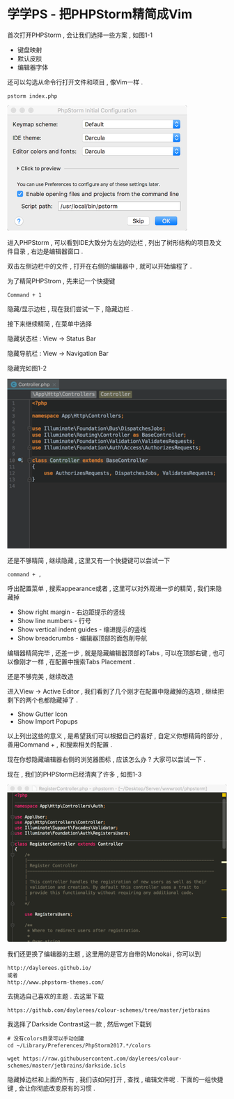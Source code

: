 # 学学PS - 把PHPStorm精简成Vim

首次打开PHPStorm , 会让我们选择一些方案 , 如图1-1

* 键盘映射
* 默认皮肤
* 编辑器字体

还可以勾选从命令行打开文件和项目 , 像Vim一样 .

```
pstorm index.php
```

![](/assets/1-1.png)

进入PHPStorm , 可以看到IDE大致分为左边的边栏 , 列出了树形结构的项目及文件目录 , 右边是编辑器窗口 .

双击左侧边栏中的文件 , 打开在右侧的编辑器中 , 就可以开始编程了 .

为了精简PHPStrom , 先来记一个快捷键

```
Command + 1
```

隐藏/显示边栏 , 现在我们尝试一下 , 隐藏边栏 .

接下来继续精简 , 在菜单中选择

隐藏状态栏 : View -&gt; Status Bar

隐藏导航栏 : View -&gt; Navigation Bar

隐藏完如图1-2

![](/assets/1-2.png)

还是不够精简 , 继续隐藏 , 这里又有一个快捷键可以尝试一下

```
command + ,
```

呼出配置菜单 , 搜索appearance或者 , 这里可以对外观进一步的精简 , 我们来隐藏掉

* Show right margin - 右边距提示的竖线
* Show line numbers - 行号
* Show vertical indent guides - 缩进提示的竖线
* Show breadcrumbs - 编辑器顶部的面包削导航

编辑器精简完毕 , 还差一步 , 就是隐藏编辑器顶部的Tabs , 可以在顶部右键 , 也可以像刚才一样 , 在配置中搜索Tabs Placement .

还是不够完美 , 继续改造

进入View -&gt; Active Editor , 我们看到了几个刚才在配置中隐藏掉的选项 , 继续把剩下的两个也都隐藏掉了 .

* Show Gutter Icon
* Show Import Popups

以上列出这些的意义 , 是希望我们可以根据自己的喜好 , 自定义你想精简的部分 , 善用Command + , 和搜索相关的配置 .

现在你想隐藏编辑器右侧的浏览器图标 , 应该怎么办 ? 大家可以尝试一下 . 

现在 , 我们的PHPStorm已经清爽了许多 , 如图1-3

![](/assets/1-3.png)

我们还更换了编辑器的主题 , 这里用的是官方自带的Monokai , 你可以到

```
http://daylerees.github.io/
或者
http://www.phpstorm-themes.com/
```

去挑选自己喜欢的主题 . 去这里下载

```
https://github.com/daylerees/colour-schemes/tree/master/jetbrains
```

我选择了Darkside Contrast这一款 , 然后wget下载到

```
# 没有colors目录可以手动创建
cd ~/Library/Preferences/PhpStorm2017.*/colors
```

```
wget https://raw.githubusercontent.com/daylerees/colour-schemes/master/jetbrains/darkside.icls
```

隐藏掉边栏和上面的所有 , 我们该如何打开 , 查找 , 编辑文件呢 . 下面的一组快捷键 , 会让你彻底改变原有的习惯 .

